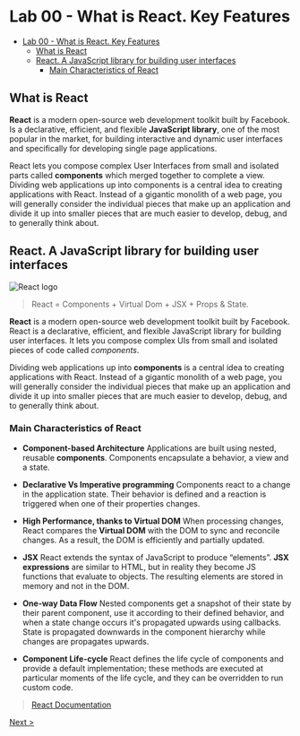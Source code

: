 # Lab 00 - What is React. Key Features

- [Lab 00 - What is React. Key Features](#lab-00---what-is-react-key-features)
  - [What is React](#what-is-react)
  - [React. A JavaScript library for building user interfaces](#react-a-javascript-library-for-building-user-interfaces)
    - [Main Characteristics of React](#main-characteristics-of-react)

## What is React

**React** is a modern open-source web development toolkit built by Facebook. Is a declarative, efficient, and flexible **JavaScript library**, one of the most popular in the market, for building interactive and dynamic user interfaces and specifically for developing single page applications.

React lets you compose complex User Interfaces from small and isolated parts called **components** which merged together to complete a view. Dividing web applications up into components is a central idea to creating applications with React. Instead of a gigantic monolith of a web page, you will generally consider the individual pieces that make up an application and divide it up into smaller pieces that are much easier to develop, debug, and to generally think about.

## React. A JavaScript library for building user interfaces

![React logo](https://upload.wikimedia.org/wikipedia/commons/thumb/a/a7/React-icon.svg/512px-React-icon.svg.png)

> React = Components + Virtual Dom + JSX + Props & State.

**React** is a modern open-source web development toolkit built by Facebook.
React is a declarative, efficient, and flexible JavaScript library for
building user interfaces. It lets you compose complex UIs from small
and isolated pieces of code called *components*.

Dividing web applications up into **components** is a central idea to
creating applications with React. Instead of a gigantic monolith of
a web page, you will generally consider the individual pieces that
make up an application and divide it up into smaller pieces that
are much easier to develop, debug, and to generally think about.

### Main Characteristics of React

- **Component-based Architecture**
  Applications are built using nested, reusable **components**. Components encapsulate a behavior, a view and a state.

- **Declarative Vs Imperative programming**
  Components react to a change in the application state. Their behavior is defined and a reaction is triggered when one of their properties changes.

- **High Performance, thanks to Virtual DOM**
  When processing changes, React compares the **Virtual DOM** with the DOM to sync and reconcile changes. As a result, the DOM is efficiently and partially updated.

- **JSX**
  React extends the syntax of JavaScript to produce “elements”. **JSX expressions** are similar to HTML, but in reality they become JS functions that evaluate to objects.  The resulting elements are stored in memory and not in the DOM.

- **One-way Data Flow**
  Nested components get a snapshot of their state by their parent component, use it according to their defined behavior, and when a state change occurs it's propagated upwards using callbacks. State is propagated downwards in the component hierarchy while changes are propagates upwards.

- **Component Life-cycle**
  React defines the life cycle of components and provide a default implementation; these methods are executed at particular moments  of the life cycle, and they can be overridden to run custom code.

> [React Documentation](https://reactjs.org/docs/getting-started.html)

[Next >](../lab-01-start-react-project)
